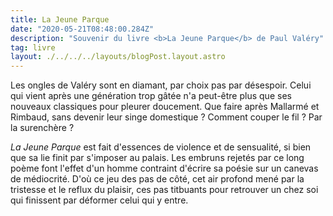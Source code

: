 ```yaml
---
title: La Jeune Parque
date: "2020-05-21T08:48:00.284Z"
description: "Souvenir du livre <b>La Jeune Parque</b> de Paul Valéry"
tag: livre
layout: ./../../../layouts/blogPost.layout.astro
---
```


Les ongles de Valéry sont en diamant, par choix pas par désespoir. Celui qui vient après une génération trop gâtée n'a peut-être plus que ses nouveaux classiques pour pleurer doucement. Que faire après Mallarmé et Rimbaud, sans devenir leur singe domestique ? Comment couper le fil ? Par la surenchère ?

_La Jeune Parque_ est fait d'essences de violence et de sensualité, si bien que sa lie finit par s'imposer au palais. Les embruns rejetés par ce long poème font l'effet d'un homme contraint d'écrire sa poésie sur un canevas de médiocrité. D'où ce jeu des pas de côté, cet air profond mené par la tristesse et le reflux du plaisir, ces pas titbuants pour retrouver un chez soi qui finissent par déformer celui qui y entre.
